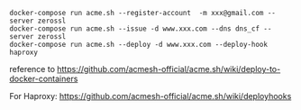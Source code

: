 ```
docker-compose run acme.sh --register-account  -m xxx@gmail.com --server zerossl
docker-compose run acme.sh --issue -d www.xxx.com --dns dns_cf --server zerossl
docker-compose run acme.sh --deploy -d www.xxx.com --deploy-hook haproxy
```
reference to
https://github.com/acmesh-official/acme.sh/wiki/deploy-to-docker-containers

For Haproxy:
https://github.com/acmesh-official/acme.sh/wiki/deployhooks
